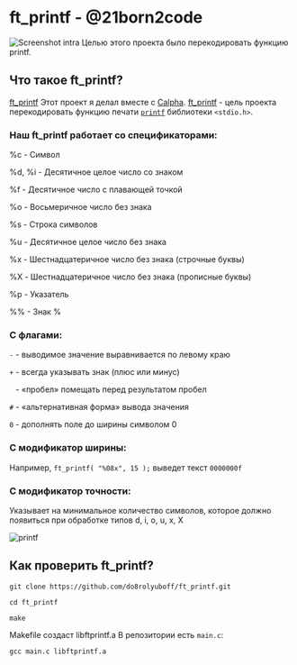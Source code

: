 # ft_printf - @21born2code
![Screenshot intra](https://github.com/do8rolyuboff/ft_printf/blob/master/others/screenshot.png)
Целью этого проекта было перекодировать функцию printf.
## Что такое ft_printf?
[ft_printf](https://github.com/do8rolyuboff/ft_printf/blob/master/others/ft_printf.pdf)
Этот проект я делал вместе с [Calpha](https://github.com/semenpindak).
[ft_printf](https://github.com/do8rolyuboff/ft_printf/blob/master/others/ft_printf.pdf) - цель проекта перекодировать функцию печати [`printf`](https://ru.wikipedia.org/wiki/Printf) библиотеки `<stdio.h>`.

### Наш ft_printf работает со спецификаторами:
%c - Символ

%d, %i - Десятичное целое число со знаком

%f - Десятичное число с плавающей точкой

%o - Восьмеричное число без знака

%s - Строка символов

%u - Десятичное целое число без знака

%x - Шестнадцатеричное число без знака (строчные буквы)

%X - Шестнадцатеричное число без знака (прописные буквы)

%р - Указатель

%% - Знак %

### С флагами:
`-`	-	выводимое значение выравнивается по левому краю

`+`	-	всегда указывать знак (плюс или минус)

` `	- «пробел» помещать перед результатом пробел

`#` - «альтернативная форма» вывода значения

`0`	- дополнять поле до ширины символом 0

### С модификатор ширины:
Например, `ft_printf( "%08x", 15 );` выведет текст `0000000f`

### С модификатор точности:
Указывает на минимальное количество символов, которое должно появиться при обработке типов d, i, o, u, x, X

![printf](https://github.com/do8rolyuboff/ft_printf/blob/master/others/printf.png)

## Как проверить ft_printf?
`git clone https://github.com/do8rolyuboff/ft_printf.git`

`cd ft_printf`

`make`

Makefile создаст libftprintf.a
В репозитории есть `main.c`:

`gcc main.c libftprintf.a` 

